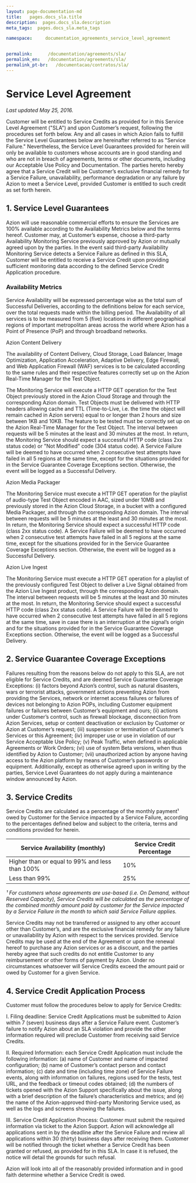 ```yaml
---
layout: page-documentation-md
title:   pages.docs_sla.title 
description:  pages.docs_sla.description 
meta_tags:  pages.docs_sla.meta_tags 

namespace:     documentation_agreements_service_level_agreement


permalink:      /documentation/agreements/sla/
permalink_en:   /documentation/agreements/sla/
permalink_pt-br:   /documentacao/contratos/sla/
---
```

# Service Level **Agreement**

*Last updated May 25, 2016.*

Customer will be entitled to Service Credits as provided for in this Service Level Agreement ("SLA") and upon Customer’s request, following the procedures set forth below. Any and all cases in which Azion fails to fulfill the Service Level Guarantees below are hereinafter referred to as "Service Failure." Nevertheless, the Service Level Guarantees provided for herein will only be available to customers whose accounts are in good standing and who are not in breach of agreements, terms or other documents, including our Acceptable Use Policy and Documentation. The parties hereto hereby agree that a Service Credit will be Customer’s exclusive financial remedy for a Service Failure, unavailability, performance degradation or any failure by Azion to meet a Service Level, provided Customer is entitled to such credit as set forth herein.

## 1. Service Level Guarantees

Azion will use reasonable commercial efforts to ensure the Services are 100% available according to the Availability Metrics below and the terms hereof. Customer may, at Customer’s expense, choose a third-party Availability Monitoring Service previously approved by Azion or mutually agreed upon by the parties. In the event said third-party Availability Monitoring Service detects a Service Failure as defined in this SLA, Customer will be entitled to receive a Service Credit upon providing sufficient monitoring data according to the defined Service Credit Application procedure.

### Availability Metrics

Service Availability will be expressed percentage wise as the total sum of Successful Deliveries, according to the definitions below for each service, over the total requests made within the billing period. The Availability of all services is to be measured from 5 (five) locations in different geographical regions of important metropolitan areas across the world where Azion has a Point of Presence (PoP) and through broadband networks.

Azion Content Delivery

The availability of Content Delivery, Cloud Storage, Load Balancer, Image Optimization, Application Acceleration, Adaptive Delivery, Edge Firewall, and Web Application Firewall (WAF) services is to be calculated according to the same rules and their respective features correctly set up on the Azion Real-Time Manager for the Test Object.

The Monitoring Service will execute a HTTP GET operation for the Test Object previously stored in the Azion Cloud Storage and through the corresponding Azion domain. Test Objects must be delivered with HTTP headers allowing cache and TTL (Time-to-Live, i.e. the time the object will remain cached in Azion servers) equal to or longer than 2 hours and size between 1KB and 10KB. The feature to be tested must be correctly set up on the Azion Real-Time Manager for the Test Object. The interval between requests will be 5 minutes at the least and 30 minutes at the most. In return, the Monitoring Service should expect a successful HTTP code (class 2xx status code) or "Not Modified" code (304 status code). A Service Failure will be deemed to have occurred when 2 consecutive test attempts have failed in all 5 regions at the same time, except for the situations provided for in the Service Guarantee Coverage Exceptions section. Otherwise, the event will be logged as a Successful Delivery.

Azion Media Packager

The Monitoring Service must execute a HTTP GET operation for the playlist of audio-type Test Object encoded in AAC, sized under 10MB and previously stored in the Azion Cloud Storage, in a bucket with a configured Media Packager, and through the corresponding Azion domain. The interval between requests will be 5 minutes at the least and 30 minutes at the most. In return, the Monitoring Service should expect a successful HTTP code (class 2xx status code). A Service Failure will be deemed to have occurred when 2 consecutive test attempts have failed in all 5 regions at the same time, except for the situations provided for in the Service Guarantee Coverage Exceptions section. Otherwise, the event will be logged as a Successful Delivery.

Azion Live Ingest

The Monitoring Service must execute a HTTP GET operation for a playlist of the previously configured Test Object to deliver a Live Signal obtained from the Azion Live Ingest product, through the corresponding Azion domain. The interval between requests will be 5 minutes at the least and 30 minutes at the most. In return, the Monitoring Service should expect a successful HTTP code (class 2xx status code). A Service Failure will be deemed to have occurred when 2 consecutive test attempts have failed in all 5 regions at the same time, save in case there is an interruption at the signal’s origin and for the situations provided for in the Service Guarantee Coverage Exceptions section. Otherwise, the event will be logged as a Successful Delivery.

## 2. Service Guarantee Coverage Exceptions

Failures resulting from the reasons below do not apply to this SLA, are not eligible for Service Credits, and are deemed Service Guarantee Coverage Exceptions: (i) factors beyond Azion’s control, such as natural disasters, wars or terrorist attacks, government actions preventing Azion from providing the Services, network or internet access failures or failures of devices not belonging to Azion POPs, including Customer equipment failures or failures between Customer’s equipment and ours; (ii) actions under Customer’s control, such as firewall blockage, disconnection from Azion Services, setup or content deactivation or exclusion by Customer or Azion at Customer’s request; (iii) suspension or termination of Customer’s Services or this Agreement; (iv) improper use or use in violation of our Service Acceptable Use Policy; (v) Peak Traffic, when defined in applicable Agreements or Work Orders; (vi) use of system Beta versions, when thus identified by Azion to Customer; (vii) unauthorized action by anyone having access to the Azion platform by means of Customer’s passwords or equipment. Additionally, except as otherwise agreed upon in writing by the parties, Service Level Guarantees do not apply during a maintenance window announced by Azion.

## 3. Service Credits

Service Credits are calculated as a percentage of the monthly payment¹ owed by Customer for the Service impacted by a Service Failure, according to the percentages defined below and subject to the criteria, terms and conditions provided for herein.

| Service Availability (monthly)                 | Service Credit Percentage |
| ---------------------------------------------- | ------------------------- |
| Higher than or equal to 99% and less than 100% | 10%                       |
| Less than 99%                                  | 25%                       |

*¹ For customers whose agreements are use-based (i.e. On Demand, without Reserved Capacity), Service Credits will be calculated as the percentage of the combined monthly amount paid by customer for the Service impacted by a Service Failure in the month to which said Service Failure applies.*

Service Credits may not be transferred or assigned to any other account other than Customer’s, and are the exclusive financial remedy for any failure or unavailability by Azion with respect to the services provided. Service Credits may be used at the end of the Agreement or upon the renewal hereof to purchase any Azion services or as a discount, and the parties hereby agree that such credits do not entitle Customer to any reimbursement or other forms of payment by Azion. Under no circumstances whatsoever will Service Credits exceed the amount paid or owed by Customer for a given Service.

## 4. Service Credit Application Process

Customer must follow the procedures below to apply for Service Credits:

I. Filing deadline: Service Credit Applications must be submitted to Azion within 7 (seven) business days after a Service Failure event. Customer’s failure to notify Azion about an SLA violation and provide the other information required will preclude Customer from receiving said Service Credits.

II. Required Information: each Service Credit Application must include the following information: (a) name of Customer and name of impacted configuration; (b) name of Customer’s contact person and contact information; (c) date and time (including time zone) of Service Failure events, along with information on failures, regions used for the tests, test URL, and the feedback or timeout codes obtained; (d) the numbers of tickets opened with the Azion Support specifically about the issue, along with a brief description of the failure’s characteristics and metrics; and (e) the name of the Azion-approved third-party Monitoring Service used, as well as the logs and screens showing the failures.

III. Service Credit Application Process: Customer must submit the required information via ticket to the Azion Support. Azion will acknowledge all applications sent in by the deadline after the Service Failure and review all applications within 30 (thirty) business days after receiving them. Customer will be notified through the ticket whether a Service Credit has been granted or refused, as provided for in this SLA. In case it is refused, the notice will detail the grounds for such refusal.

Azion will look into all of the reasonably provided information and in good faith determine whether a Service Credit is owed.
